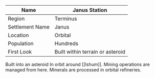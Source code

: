 | Name            | Janus Station                    |
| --------------- | -------------------------------- |
| Region          | Terminus                         |
| Settlement Name | Janus                            |
| Location        | Orbital                          |
| Population      | Hundreds                         |
| First Look      | Built within terrain or asteroid |

Built into an asteroid In orbit around [[Ishum]]. Mining operations are managed from here. Minerals are processed in orbital refineries. 
